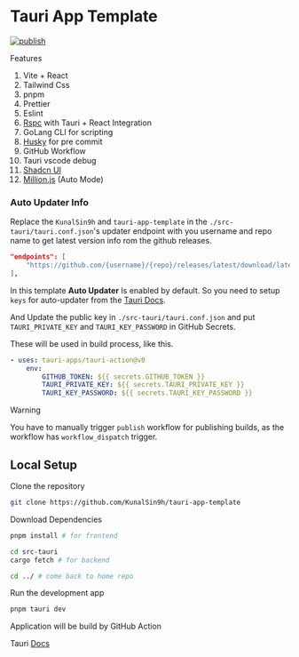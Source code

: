 # Tauri App Template

[![publish](https://github.com/KunalSin9h/tauri-app-template/actions/workflows/release.yml/badge.svg)](https://github.com/KunalSin9h/tauri-app-template/actions/workflows/release.yml)

Features

1. Vite + React
2. Tailwind Css
3. pnpm
4. Prettier
5. Eslint
6. [Rspc](https://www.rspc.dev/) with Tauri + React Integration
7. GoLang CLI for scripting
8. [Husky](https://typicode.github.io/husky/) for pre commit
9. GitHub Workflow
10. Tauri vscode debug
11. [Shadcn UI](https://ui.shadcn.com/)
12. [Million.js](https://million.dev/) (Auto Mode)

### Auto Updater Info

Replace the `KunalSin9h` and `tauri-app-template` in the `./src-tauri/tauri.conf.json`'s updater endpoint with you username and repo name to get latest version info rom the github releases.

```json
"endpoints": [
    "https://github.com/{username}/{repo}/releases/latest/download/latest.json"
],

```

In this template **Auto Updater** Is enabled by default. So you need to setup `keys` for auto-updater from the [Tauri Docs](https://tauri.app/v1/guides/distribution/updater).

And Update the public key in `./src-tauri/tauri.conf.json` and put `TAURI_PRIVATE_KEY` and `TAURI_KEY_PASSWORD` in GitHub Secrets.

These will be used in build process, like this.

```yaml
- uses: tauri-apps/tauri-action@v0
    env:
        GITHUB_TOKEN: ${{ secrets.GITHUB_TOKEN }}
        TAURI_PRIVATE_KEY: ${{ secrets.TAURI_PRIVATE_KEY }}
        TAURI_KEY_PASSWORD: ${{ secrets.TAURI_KEY_PASSWORD }}
```

> [!WARNING]
> You have to manually trigger `publish` workflow for publishing builds, as the workflow has `workflow_dispatch` trigger.

## Local Setup

Clone the repository

```bash
git clone https://github.com/KunalSin9h/tauri-app-template
```

Download Dependencies

```bash
pnpm install # for frontend

cd src-tauri
cargo fetch # for backend

cd ../ # come back to home repo
```

Run the development app

```bash
pnpm tauri dev
```

Application will be build by GitHub Action

Tauri [Docs](https://tauri.app/v1/guides/)

